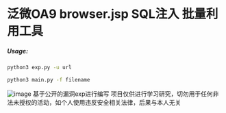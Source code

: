 # 泛微OA9 browser.jsp SQL注入 批量利用工具
##### Usage:

```bash
python3 exp.py -u url

python3 main.py -f filename
```
![image](https://github.com/Qlearin/ecology9-OA-browser.js-SQLI/blob/main/pic.png?raw=true)
基于公开的漏洞exp进行编写
项目仅供进行学习研究，切勿用于任何非法未授权的活动，如个人使用违反安全相关法律，后果与本人无关
